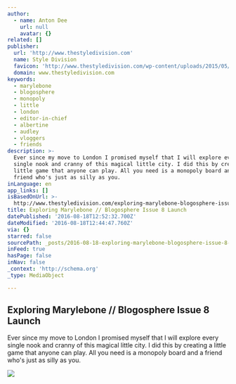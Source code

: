 ```yaml
---
author:
  - name: Anton Dee
    url: null
    avatar: {}
related: []
publisher:
  url: 'http://www.thestyledivision.com'
  name: Style Division
  favicon: 'http://www.thestyledivision.com/wp-content/uploads/2015/05/favicon2-copy.png'
  domain: www.thestyledivision.com
keywords:
  - marylebone
  - blogosphere
  - monopoly
  - little
  - london
  - editor-in-chief
  - albertine
  - audley
  - vloggers
  - friends
description: >-
  Ever since my move to London I promised myself that I will explore every
  single nook and cranny of this magical little city. I did this by creating a
  little game that anyone can play. All you need is a monopoly board and a
  friend who's just as silly as you.
inLanguage: en
app_links: []
isBasedOnUrl: >-
  http://www.thestyledivision.com/exploring-marylebone-blogosphere-issue-8-launch
title: Exploring Marylebone // Blogosphere Issue 8 Launch
datePublished: '2016-08-18T12:52:32.700Z'
dateModified: '2016-08-18T12:44:47.760Z'
via: {}
starred: false
sourcePath: _posts/2016-08-18-exploring-marylebone-blogosphere-issue-8-launch.md
inFeed: true
hasPage: false
inNav: false
_context: 'http://schema.org'
_type: MediaObject

---
```

<article style=""><h1>Exploring Marylebone // Blogosphere Issue 8 Launch</h1><p>Ever since my move to London I promised myself that I will explore every single nook and cranny of this magical little city. I did this by creating a little game that anyone can play. All you need is a monopoly board and a friend who's just as silly as you.</p><img src="http://www.thestyledivision.com/wp-content/uploads/2016/04/blogosphere-magazine-marylebone-london-blogger-travel-4.jpg" /></article>